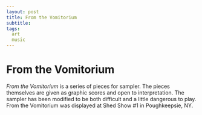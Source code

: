 ```yaml
---
layout: post
title: From the Vomitorium
subtitle: 
tags:
  art
  music
---
```


# From the Vomitorium

_From the Vomitorium_ is a series of pieces for sampler. The pieces themselves are given as graphic scores and open to interpretation. The sampler has been modified to be both difficult and a little dangerous to play. From the Vomitorium was displayed at Shed Show #1 in Poughkeepsie, NY.